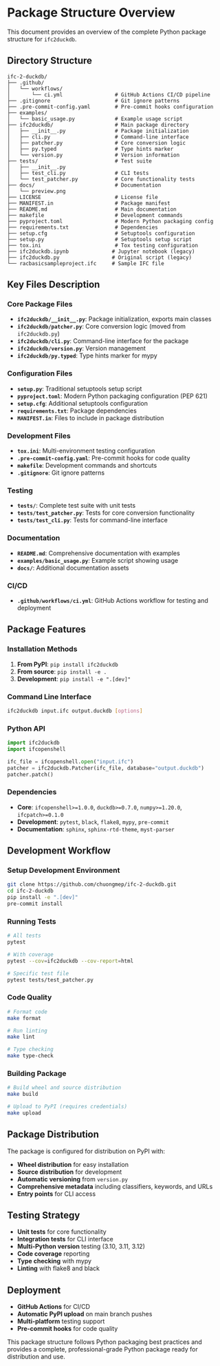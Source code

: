 # Package Structure Overview

This document provides an overview of the complete Python package structure for `ifc2duckdb`.

## Directory Structure

```
ifc-2-duckdb/
├── .github/
│   └── workflows/
│       └── ci.yml                 # GitHub Actions CI/CD pipeline
├── .gitignore                     # Git ignore patterns
├── .pre-commit-config.yaml        # Pre-commit hooks configuration
├── examples/
│   └── basic_usage.py             # Example usage script
├── ifc2duckdb/                    # Main package directory
│   ├── __init__.py                # Package initialization
│   ├── cli.py                     # Command-line interface
│   ├── patcher.py                 # Core conversion logic
│   ├── py.typed                   # Type hints marker
│   └── version.py                 # Version information
├── tests/                         # Test suite
│   ├── __init__.py
│   ├── test_cli.py                # CLI tests
│   └── test_patcher.py            # Core functionality tests
├── docs/                          # Documentation
│   └── preview.png
├── LICENSE                        # License file
├── MANIFEST.in                    # Package manifest
├── README.md                      # Main documentation
├── makefile                       # Development commands
├── pyproject.toml                 # Modern Python packaging config
├── requirements.txt               # Dependencies
├── setup.cfg                      # Setuptools configuration
├── setup.py                       # Setuptools setup script
├── tox.ini                        # Tox testing configuration
├── ifc2duckdb.ipynb              # Jupyter notebook (legacy)
├── ifc2duckdb.py                 # Original script (legacy)
└── racbasicsampleproject.ifc     # Sample IFC file
```

## Key Files Description

### Core Package Files

- **`ifc2duckdb/__init__.py`**: Package initialization, exports main classes
- **`ifc2duckdb/patcher.py`**: Core conversion logic (moved from `ifc2duckdb.py`)
- **`ifc2duckdb/cli.py`**: Command-line interface for the package
- **`ifc2duckdb/version.py`**: Version management
- **`ifc2duckdb/py.typed`**: Type hints marker for mypy

### Configuration Files

- **`setup.py`**: Traditional setuptools setup script
- **`pyproject.toml`**: Modern Python packaging configuration (PEP 621)
- **`setup.cfg`**: Additional setuptools configuration
- **`requirements.txt`**: Package dependencies
- **`MANIFEST.in`**: Files to include in package distribution

### Development Files

- **`tox.ini`**: Multi-environment testing configuration
- **`.pre-commit-config.yaml`**: Pre-commit hooks for code quality
- **`makefile`**: Development commands and shortcuts
- **`.gitignore`**: Git ignore patterns

### Testing

- **`tests/`**: Complete test suite with unit tests
- **`tests/test_patcher.py`**: Tests for core conversion functionality
- **`tests/test_cli.py`**: Tests for command-line interface

### Documentation

- **`README.md`**: Comprehensive documentation with examples
- **`examples/basic_usage.py`**: Example script showing usage
- **`docs/`**: Additional documentation assets

### CI/CD

- **`.github/workflows/ci.yml`**: GitHub Actions workflow for testing and deployment

## Package Features

### Installation Methods

1. **From PyPI**: `pip install ifc2duckdb`
2. **From source**: `pip install -e .`
3. **Development**: `pip install -e ".[dev]"`

### Command Line Interface

```bash
ifc2duckdb input.ifc output.duckdb [options]
```

### Python API

```python
import ifc2duckdb
import ifcopenshell

ifc_file = ifcopenshell.open("input.ifc")
patcher = ifc2duckdb.Patcher(ifc_file, database="output.duckdb")
patcher.patch()
```

### Dependencies

- **Core**: `ifcopenshell>=1.0.0`, `duckdb>=0.7.0`, `numpy>=1.20.0`, `ifcpatch>=0.1.0`
- **Development**: `pytest`, `black`, `flake8`, `mypy`, `pre-commit`
- **Documentation**: `sphinx`, `sphinx-rtd-theme`, `myst-parser`

## Development Workflow

### Setup Development Environment

```bash
git clone https://github.com/chuongmep/ifc-2-duckdb.git
cd ifc-2-duckdb
pip install -e ".[dev]"
pre-commit install
```

### Running Tests

```bash
# All tests
pytest

# With coverage
pytest --cov=ifc2duckdb --cov-report=html

# Specific test file
pytest tests/test_patcher.py
```

### Code Quality

```bash
# Format code
make format

# Run linting
make lint

# Type checking
make type-check
```

### Building Package

```bash
# Build wheel and source distribution
make build

# Upload to PyPI (requires credentials)
make upload
```

## Package Distribution

The package is configured for distribution on PyPI with:

- **Wheel distribution** for easy installation
- **Source distribution** for development
- **Automatic versioning** from `version.py`
- **Comprehensive metadata** including classifiers, keywords, and URLs
- **Entry points** for CLI access

## Testing Strategy

- **Unit tests** for core functionality
- **Integration tests** for CLI interface
- **Multi-Python version** testing (3.10, 3.11, 3.12)
- **Code coverage** reporting
- **Type checking** with mypy
- **Linting** with flake8 and black

## Deployment

- **GitHub Actions** for CI/CD
- **Automatic PyPI upload** on main branch pushes
- **Multi-platform** testing support
- **Pre-commit hooks** for code quality

This package structure follows Python packaging best practices and provides a complete, professional-grade Python package ready for distribution and use.
